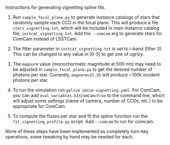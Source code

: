 Instructions for generating vignetting spline fits.

1. Run `sample_focal_plane.py` to generate instance catalogs of stars
   that randomly sample each CCD in the focal plane.  This will
   produce a file `stars_vignetting.txt`, which will be included in
   main instance catalog file, `instcat_vignetting.txt`.  Add the
   `--comcam` arg to generate stars for ComCam instead of LSSTCam.

2. The filter parameter in `instcat_vignetting.txt` is set to i-band
   (filter 3).  This can be changed to any value in [0-5] to get one
   of ugrizy.

3. The `magnorm` value (monochormatic magnitude at 500 nm) may need to
   be adjusted in `sample_focal_plane.py` to get the desired number of
   photons per star.  Currently, `magnorm=22.25` will produce ~100k
   incident photons per star.

4. To run the simulation run `galsim imsim-vignetting.yaml`.  For
   ComCam, you can add `eval_variables.bIsComCam=True` to the command
   line, which will adjust some settings (name of camera, number of
   CCDs, etc.) to be appropriate for ComCam.

5. To compute the fluxes per star and fit the spline function run
   the `fit_vignetting_profile.py` script.  Add `--comcam` to run
   for comcam.

None of these steps have been implemented as completely turn-key
operations, some tweaking by hand may be needed for each.
